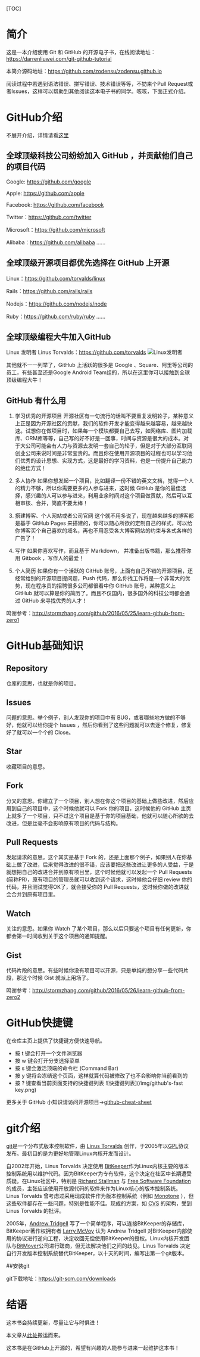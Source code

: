 
[TOC]

# 简介

这是一本介绍使用 Git 和 GitHub 的开源电子书，在线阅读地址：https://darrenliuwei.com/git-github-tutorial

本简介源码地址：https://github.com/zodensu/zodensu.github.io

阅读过程中若遇到语法错误、拼写错误、技术错误等等，不妨来个Pull Request或者Issues，这样可以帮助到其他阅读这本电子书的同学。咳咳，下面正式介绍。

# GitHub介绍

不展开介绍，详情请看[这里](https://darrenliuwei.com/git-github-tutorial/github/github-1.html)


## 全球顶级科技公司纷纷加入 GitHub ，并贡献他们自己的项目代码

Google: https://github.com/google

Apple: https://github.com/apple

Facebook: https://github.com/facebook

Twitter：https://github.com/twitter

Microsoft：https://github.com/microsoft

Alibaba：https://github.com/alibaba
......

## 全球顶级开源项目都优先选择在 GitHub 上开源

Linux：https://github.com/torvalds/linux

Rails：https://github.com/rails/rails

Nodejs：https://github.com/nodejs/node

Ruby：https://github.com/ruby/ruby
......
## 全球顶级编程大牛加入GitHub

Linux 发明者 Linus Torvalds：https://github.com/torvalds
![Linux发明者](/img/Linux's-inventor.png)

其他就不一一列举了，GitHub 上活跃的很多是 Google 、Square、阿里等公司的员工，有些甚至还是Google Android Team组的，所以在这里你可以接触到全球顶级编程大牛！

## GitHub 有什么用

1. 学习优秀的开源项目
开源社区有一句流行的话叫不要重复发明轮子，某种意义上正是因为开源社区的贡献，我们的软件开发才能变得越来越容易，越来越快速。试想你在做项目时，如果每一个模块都要自己去写，如网络库、图片加载库、ORM库等等，自己写的好不好是一回事，时间与资源是很大的成本。对于大公司可能会有人力与资源去发明一套自己的轮子，但是对于大部分互联网创业公司来说时间是非常宝贵的。而且你在使用开源项目的过程也可以学习他们优秀的设计思想、实现方式，这是最好的学习资料，也是一份提升自己能力的绝佳方式！

2. 多人协作
如果你想发起一个项目，比如翻译一份不错的英文文档，觉得一个人的精力不够，所以你需要更多的人参与进来，这时候 GitHub 是你的最佳选择，感兴趣的人可以参与进来，利用业余时间对这个项目做贡献，然后可以互相审核、合并，简直不要太棒！

3. 搭建博客、个人网站或者公司官网
这个就不用多说了，现在越来越多的博客都是基于 GitHub Pages 来搭建的，你可以随心所欲的定制自己的样式，可以给你博客买个自己喜欢的域名，再也不用忍受各大博客网站的约束与各式各样的广告了！

4. 写作
如果你喜欢写作，而且基于 Markdown， 并准备出版书籍，那么推荐你用 Gitbook ，写作人的最爱！

5. 个人简历
如果你有一个活跃的 GitHub 账号，上面有自己不错的开源项目，还经常给别的开源项目提问题，Push 代码，那么你找工作将是一个非常大的优势，现在程序员的招聘很多公司都很看中你 GitHub 账号，某种意义上 GitHub 就可以算是你的简历了。而且不仅国内，很多国外的科技公司都会通过 GitHub 来寻找优秀的人才！

鸣谢参考：http://stormzhang.com/github/2016/05/25/learn-github-from-zero1

# GitHub基础知识

## Repository

仓库的意思，也就是你的项目。

## Issues

问题的意思。举个例子，别人发现你的项目中有 BUG，或者哪些地方做的不够好，他就可以给你提个 Issues ，然后你看到了这些问题就可以去逐个修复，修复好了就可以一个个的 Close。

## Star

收藏项目的意思。

## Fork

分叉的意思。你建立了一个项目，别人想在你这个项目的基础上做些改进，然后应用到自己的项目中，这个时候他就可以 Fork 你的项目，这时候他的 GitHub 主页上就多了一个项目，只不过这个项目是基于你的项目基础，他就可以随心所欲的去改进，但是丝毫不会影响原有项目的代码与结构。

## Pull Requests

发起请求的意思。这个其实是基于 Fork 的，还是上面那个例子，如果别人在你基础上做了改进，后来觉得改进的很不错，应该要把这些改进让更多的人受益，于是就想把自己的改进合并到原有项目里，这个时候他就可以发起一个 Pull Requests (简称PR)，原有项目的管理员就可以收到这个请求，这时候他会仔细 review 你的代码，并且测试觉得OK了，就会接受你的 Pull Requests，这时候你做的改进就会合并到原有项目里。

## Watch

关注的意思。如果你 Watch 了某个项目，那么以后只要这个项目有任何更新，你都会第一时间收到关于这个项目的通知提醒。

## Gist

代码片段的意思。有些时候你没有项目可以开源，只是单纯的想分享一些代码片段，那这个时候 Gist 就派上用场了。

鸣谢参考：http://stormzhang.com/github/2016/05/26/learn-github-from-zero2

# GitHub快捷键

在仓库主页上提供了快捷键方便快速导航。

* 按 t 键会打开一个文件浏览器
* 按 w 键会打开分支选择菜单
* 按 s 键会激活顶端的命令栏 (Command Bar)
* 按 y 键将会冻结这个页面，这样就算代码被修改了也不会影响你当前看到的
* 按 ? 键查看当前页面支持的快捷键列表 
![快捷键列表](/img/github's-fast key.png)

更多关于 GitHub 小知识请访问开源项目->[github-cheat-sheet
](https://github.com/tiimgreen/github-cheat-sheet)


# git介绍

[git](https://git-scm.com/)是一个分布式版本控制软件，由 [Linus Torvalds](https://en.wikipedia.org/wiki/Linus_Torvalds) 创作，于2005年以[GPL](https://en.wikipedia.org/wiki/GNU_General_Public_License)协议发布。最初目的是为更好地管理Linux内核开发而设计。

自2002年开始，Linus Torvalds 决定使用 [BitKeeper](https://en.wikipedia.org/wiki/BitKeeper)作为Linux内核主要的版本控制系统用以维护代码。因为BitKeeper为专有软件，这个决定在社区中长期遭受质疑。在Linux社区中，特别是 [Richard Stallman](https://en.wikipedia.org/wiki/Richard_Stallman) 与 [Free Software Foundation](https://en.wikipedia.org/wiki/Free_Software_Foundation) 的成员，主张应该使用开放源代码的软件来作为Linux核心的版本控制系统。Linus Torvalds 曾考虑过采用现成软件作为版本控制系统（例如 [Monotone](https://en.wikipedia.org/wiki/Monotone_software) ），但这些软件都存在一些问题，特别是性能不佳。现成的方案，如 [CVS](https://en.wikipedia.org/wiki/Concurrent_Versions_System) 的架构，受到 Linus Torvalds 的批评。

2005年，[Andrew Tridgell](https://en.wikipedia.org/wiki/Andrew_Tridgell) 写了一个简单程序，可以连接BitKeeper的存储库，BitKeeper著作权拥有者 [Larry McVoy](https://en.wikipedia.org/wiki/Larry_McVoy) 认为 Andrew Tridgell 对BitKeeper内部使用的协议进行逆向工程，决定收回无偿使用BitKeeper的授权。Linux内核开发团队与[BitMover](http://www.bitmovers.it/)公司进行蹉商，但无法解决他们之间的歧见。Linus Torvalds 决定自行开发版本控制系统替代BitKeeper，以十天的时间，编写出第一个git版本。


##安装git

git下载地址：https://git-scm.com/downloads

# 结语

这本书会持续更新，尽量让它与时俱进！

本文章从[此处](https://darrenliuwei.com/git-github-tutorial/)搬运而来。

这本书是在GitHub上开源的，希望有兴趣的人能参与进来一起维护这本书！